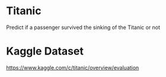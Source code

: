 # Titanic
Predict if a passenger survived the sinking of the Titanic or not

# Kaggle Dataset
https://www.kaggle.com/c/titanic/overview/evaluation

